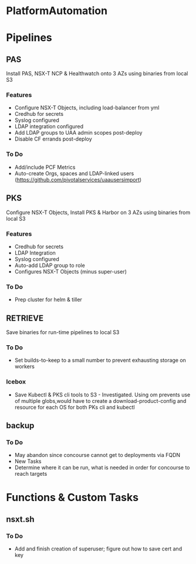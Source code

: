 # PlatformAutomation


# Pipelines

## PAS
Install PAS, NSX-T NCP & Healthwatch onto 3 AZs using binaries from local S3

### Features ###
* Configure NSX-T Objects, including load-balancer from yml
* Credhub for secrets
* Syslog configured
* LDAP integration configured
* Add LDAP groups to UAA admin scopes post-deploy
* Disable CF errands post-deploy

### To Do ###
* Add/include PCF Metrics
* Auto-create Orgs, spaces and LDAP-linked users (https://github.com/pivotalservices/uaausersimport)

## PKS
Configure NSX-T Objects, Install PKS & Harbor on 3 AZs using binaries from local S3

### Features ###
* Credhub for secrets
* LDAP Integration
* Syslog configured
* Auto-add LDAP group to role
* Configures NSX-T Objects (minus super-user)

### To Do ###
* Prep cluster for helm & tiller



## RETRIEVE
Save binaries for run-time pipelines to local S3

### To Do ###
* Set builds-to-keep to a small number to prevent exhausting storage on workers

### Icebox ###
* Save Kubectl & PKS cli tools to S3 - Investigated.  Using om prevents use of multiple globs,would have to create a download-product-config and resource for each OS for both PKs cli and kubectl


## backup

### To Do ###
* May abandon since concourse cannot get to deployments via FQDN
* New Tasks
* Determine where it can be run, what is needed in order for concourse to reach targets


# Functions & Custom Tasks
## nsxt.sh
### To Do ###
* Add and finish creation of superuser; figure out how to save cert and key
